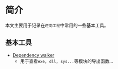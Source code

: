 # 简介

本文主要用于记录在`逆向工程`中常用的一些基本工具。

## 基本工具

* [Dependency walker](https://www.dependencywalker.com/)
  * 用于查看`exe, dll, sys...`等模块的导出函数...
